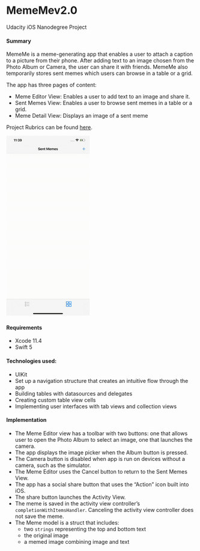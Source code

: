 # MemeMev2.0
Udacity iOS Nanodegree Project

#### Summary 
MemeMe is a meme-generating app that enables a user to attach a caption to a picture from their phone. After adding text to an image chosen from the Photo Album or Camera, the user can share it with friends. MemeMe also temporarily stores sent memes which users can browse in a table or a grid.

The app has three pages of content:
 - Meme Editor View: Enables a user to add text to an image and share it. 
 - Sent Memes View: Enables a user to browse sent memes in a table or a grid.
 - Meme Detail View: Displays an image of a sent meme

Project Rubrics can be found [here](https://docs.google.com/document/d/1G2onkzN_weWmiYErhQJw1lB9-zxM-2TQ0N5bNMAaI7I/pub?embedded=true).

![](MemeMev2.0/memeMe2.gif)

#### Requirements
- Xcode 11.4
- Swift 5

#### Technologies used:
- UIKit
- Set up a navigation structure that creates an intuitive flow through the app
- Building tables with datasources and delegates
- Creating custom table view cells
- Implementing user interfaces with tab views and collection views

#### Implementation
- The Meme Editor view has a toolbar with two buttons: one that allows user to open the Photo Album to select an image, one that launches the camera.
- The app displays the image picker when the Album button is pressed.
- The Camera button is disabled when app is run on devices without a camera, such as the simulator.
- The Meme Editor uses the Cancel button to return to the Sent Memes View.
- The app has a social share button that uses the “Action” icon built into iOS.
- The share button launches the Activity View.
- The meme is saved in the activity view controller’s `completionWithItemsHandler`. Canceling the activity view controller does not save the meme.
- The Meme model is a struct that includes:
  - two `strings` representing the top and bottom text
  - the original image
  - a memed image combining image and text
